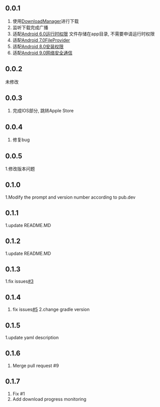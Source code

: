 ## 0.0.1
1. 使用[DownloadManager](https://developer.android.com/reference/android/app/DownloadManager)进行下载
2. 监听下载完成广播
3. 适配[Android 6.0运行时权限]() 文件存储在app目录, 不需要申请运行时权限
4. 适配[Android 7.0FileProvider](https://developer.android.com/reference/android/support/v4/content/FileProvider)
5. 适配[Android 8.0安装权限]()
6. 适配[Android 9.0网络安全通信]()

## 0.0.2
未修改

## 0.0.3
1. 完成IOS部分, 跳转Apple Store

## 0.0.4
1. 修复bug

## 0.0.5
1.修改版本问题

## 0.1.0
1.Modify the prompt and version number according to pub.dev

## 0.1.1
1.update README.MD

## 0.1.2
1.update README.MD

## 0.1.3
1.fix issues[#3](https://github.com/mofada/flutter_update_app/issues/3)

## 0.1.4
1. fix issues[#5](https://github.com/mofada/flutter_update_app/issues/5)
2.change gradle version

## 0.1.5
1.update yaml description

## 0.1.6
1. Merge pull request #9

## 0.1.7
1. Fix #1
2. Add download progress monitoring
